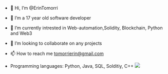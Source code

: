 - 👋 Hi, I’m @ErinTomorri
- 👀 I’m a 17 year old software developer
- 🌱 I’m currently intrested in Web-automation,Solidity, Blockchain, Python and Web3
- 💞️ I’m looking to collaborate on any projects
- 📫 How to reach me tomorrierin@gmail.com

- Programming languages: Python, Java, SQL, Solditiy, C++
![](https://komarev.com/ghpvc/?username=ErinTomorri)
<!---
ErinTomorri/ErinTomorri is a ✨ special ✨ repository because its `README.md` (this file) appears on your GitHub profile.
You can click the Preview link to take a look at your changes.
--->
